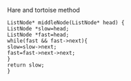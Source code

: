 Hare and tortoise method
```
ListNode* middleNode(ListNode* head) {
ListNode *slow=head;
ListNode *fast=head;
while(fast && fast->next){
slow=slow->next;
fast=fast->next->next;
}
return slow;
}
```